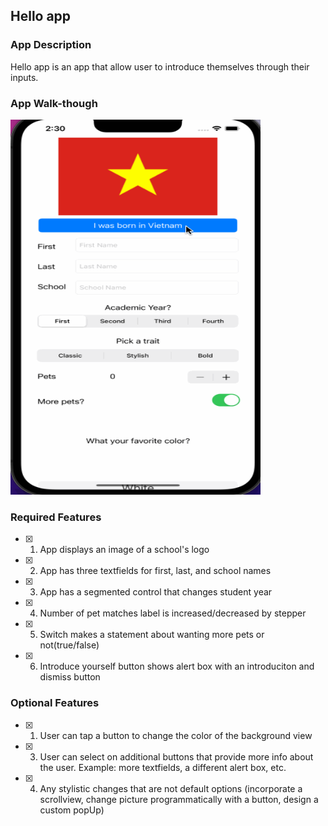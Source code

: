 ## Hello app

### App Description

Hello app is an app that allow user to introduce themselves through their inputs. 

### App Walk-though

<img src='walkthrough.gif' title='Video Walkthrough' width='400' height='600' alt='Video Walkthrough' />

### Required Features

- [X] 1. App displays an image of a school's logo
- [X] 2. App has three textfields for first, last, and school names
- [X] 3. App has a segmented control that changes student year
- [X] 4. Number of pet matches label is increased/decreased by stepper
- [X] 5. Switch makes a statement about wanting more pets or not(true/false) 
- [X] 6. Introduce yourself button shows alert box with an introduciton and dismiss button

### Optional Features

- [X] 1. User can tap a button to change the color of the background view
- [X] 3. User can select on additional buttons that provide more info about the user. Example: more textfields, a different alert box, etc.
- [X] 4. Any stylistic changes that are not default options (incorporate a scrollview, change picture programmatically with a button, design a custom popUp)
